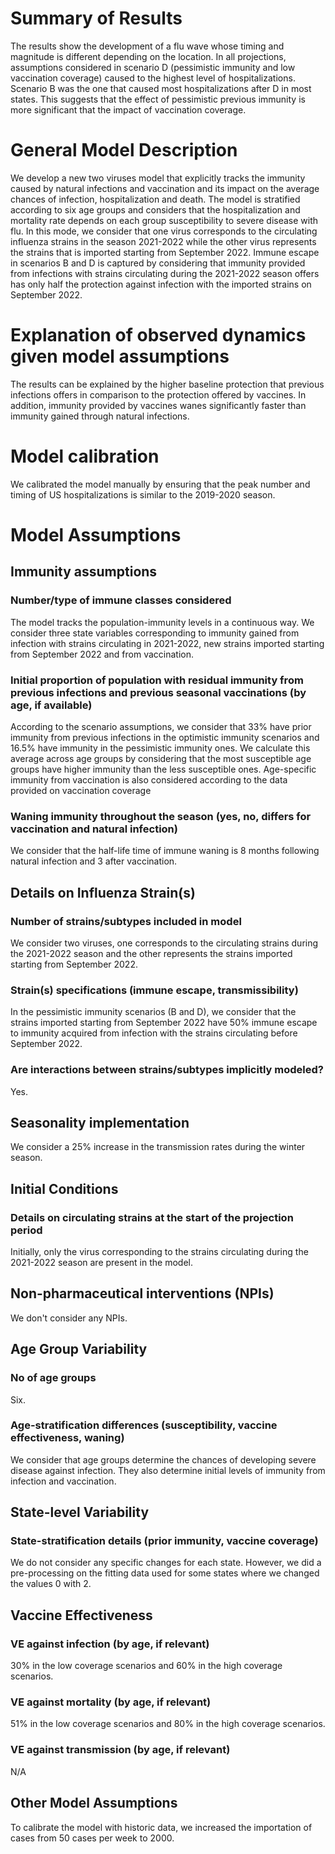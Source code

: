 # Summary of Results
The results show the development of a flu wave whose timing and magnitude is different depending on the location. In all projections, assumptions considered in scenario D (pessimistic immunity and low vaccination coverage) caused to the highest level of hospitalizations. Scenario B was the one that caused most hospitalizations after D in most states. This suggests that the effect of pessimistic previous immunity is more significant that the impact of vaccination coverage. 

# General Model Description
We develop a new two viruses model that explicitly tracks the immunity caused by natural infections and vaccination and its impact on the average chances of infection, hospitalization and death. The model is stratified according to six age groups and considers that the hospitalization and mortality rate depends on each group susceptibility to severe disease with flu. In this mode, we consider that one virus corresponds to the circulating influenza strains in the season 2021-2022 while the other virus represents the strains that is imported starting from September 2022. Immune escape in scenarios B and D is captured by considering that immunity provided from infections with strains circulating during the 2021-2022 season offers has only half the protection against infection with the imported strains on September 2022.

# Explanation of observed dynamics given model assumptions
The results can be explained by the higher baseline protection that previous infections offers in comparison to the protection offered by vaccines. In addition, immunity provided by vaccines wanes significantly faster than immunity gained through natural infections.

# Model calibration
We calibrated the model manually by ensuring that the peak number and timing of US hospitalizations is similar to the 2019-2020 season.

# Model Assumptions
## Immunity assumptions
### Number/type of immune classes considered
The model tracks the population-immunity levels in a continuous way. We consider three state variables corresponding to immunity gained from infection with strains circulating in 2021-2022, new strains imported starting from September 2022 and from vaccination.

### Initial proportion of population with residual immunity from previous infections and previous seasonal vaccinations (by age, if available)
According to the scenario assumptions, we consider that 33% have prior immunity from previous infections in the optimistic immunity scenarios and 16.5% have immunity in the pessimistic immunity ones. We calculate this average across age groups by considering that the most susceptible age groups have higher immunity than the less susceptible ones. Age-specific immunity from vaccination is also considered according to the data provided on vaccination coverage 

### Waning immunity throughout the season (yes, no, differs for vaccination and natural infection)
We consider that the half-life time of immune waning is 8 months following natural infection and 3 after vaccination.

## Details on Influenza Strain(s)
### Number of strains/subtypes included in model
We consider two viruses, one corresponds to the circulating strains during the 2021-2022 season and the other represents the strains imported starting from September 2022.

### Strain(s) specifications (immune escape, transmissibility)
In the pessimistic immunity scenarios (B and D), we consider that the strains imported starting from September 2022 have 50% immune escape to immunity acquired from infection with the strains circulating before September 2022.

### Are interactions between strains/subtypes implicitly modeled?
Yes.

## Seasonality implementation
We consider a 25% increase in the transmission rates during the winter season.

## Initial Conditions
### Details on circulating strains at the start of the projection period
Initially, only the virus corresponding to the strains circulating during the 2021-2022 season are present in the model.

## Non-pharmaceutical interventions (NPIs)
We don't consider any NPIs.

## Age Group Variability
### No of age groups
Six.

### Age-stratification differences (susceptibility, vaccine effectiveness, waning)
We consider that age groups determine the chances of developing severe disease against infection. They also determine initial levels of immunity from infection and vaccination.

## State-level Variability
### State-stratification details (prior immunity, vaccine coverage)
We do not consider any specific changes for each state. However, we did a pre-processing on the fitting data used for some states where we changed the values 0 with 2.

## Vaccine Effectiveness
### VE against infection (by age, if relevant)
30% in the low coverage scenarios and 60% in the high coverage scenarios.

### VE against mortality (by age, if relevant)
51% in the low coverage scenarios and 80% in the high coverage scenarios.

### VE against transmission (by age, if relevant)
N/A

## Other Model Assumptions
To calibrate the model with historic data, we increased the importation of cases from 50 cases per week to 2000.
